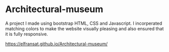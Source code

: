 # Architectural-museum

A project I made using bootstrap HTML, CSS and Javascript. I incorperated matching colors to make the website visually pleasing and also ensured that it is fully responsive. 

https://elfransat.github.io/Architectural-museum/
